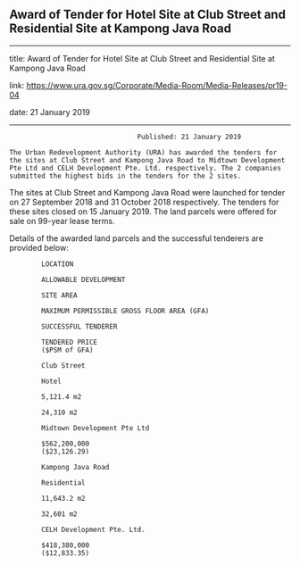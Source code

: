 ## Award of Tender for Hotel Site at Club Street and Residential Site at Kampong Java Road
---
title: Award of Tender for Hotel Site at Club Street and Residential Site at Kampong Java Road

link: https://www.ura.gov.sg/Corporate/Media-Room/Media-Releases/pr19-04

date: 21 January 2019

---


                                    Published: 21 January 2019

    The Urban Redevelopment Authority (URA) has awarded the tenders for the sites at Club Street and Kampong Java Road to Midtown Development Pte Ltd and CELH Development Pte. Ltd. respectively. The 2 companies submitted the highest bids in the tenders for the 2 sites.

The sites at Club Street and Kampong Java Road were launched for tender on 27 September 2018 and 31 October 2018 respectively. The tenders for these sites closed on 15 January 2019. The land parcels were offered for sale on 99-year lease terms.

Details of the awarded land parcels and the successful tenderers are provided below:

            LOCATION

            ALLOWABLE DEVELOPMENT

            SITE AREA

            MAXIMUM PERMISSIBLE GROSS FLOOR AREA (GFA)

            SUCCESSFUL TENDERER

            TENDERED PRICE
            ($PSM of GFA)

            Club Street

            Hotel

            5,121.4 m2

            24,310 m2

            Midtown Development Pte Ltd

            $562,200,000
            ($23,126.29)

            Kampong Java Road

            Residential

            11,643.2 m2

            32,601 m2

            CELH Development Pte. Ltd.

            $418,380,000
            ($12,833.35)